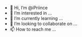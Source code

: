 - 👋 Hi, I’m @iPriince
- 👀 I’m interested in ...
- 🌱 I’m currently learning ...
- 💞️ I’m looking to collaborate on ...
- 📫 How to reach me ...

<!---
iPriince/iPriince is a ✨ special ✨ repository because its `README.md` (this file) appears on your GitHub profile.
You can click the Preview link to take a look at your changes.
--->

